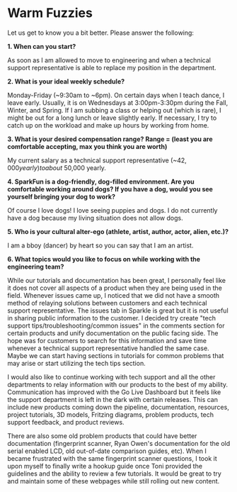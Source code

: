 Warm Fuzzies
=============

Let us get to know you a bit better. Please answer the following:

**1. When can you start?**

As soon as I am allowed to move to engineering and when a technical support representative is able to replace my position in the department. 

**2. What is your ideal weekly schedule?**

Monday-Friday (~9:30am to ~6pm). On certain days when I teach dance, I leave early. Usually, it is on Wednesdays at 3:00pm-3:30pm during the Fall, Winter, and Spring. If I am subbing a class or helping out (which is rare), I might be out for a long lunch or leave slightly early. If necessary, I try to catch up on the workload and make up hours by working from home.

**3. What is your desired compensation range? Range = (least you are comfortable accepting, max you think you are worth)**

My current salary as a technical support representative (~$42,000 yearly) to about ~$50,000 yearly.

**4. SparkFun is a dog-friendly, dog-filled environment. Are you comfortable working around dogs? If you have a dog, would you see yourself bringing your dog to work?**

Of course I love dogs! I love seeing puppies and dogs. I do not currently have a dog because my living situation does not allow dogs. 

**5. Who is your cultural alter-ego (athlete, artist, author, actor, alien, etc.)?**

I am a bboy (dancer) by heart so you can say that I am an artist.

**6. What topics would you like to focus on while working with the engineering team?**

While our tutorials and documentation has been great, I personally feel like it does not cover all aspects of a product when they are being used in the field. Whenever issues came up, I noticed that we did not have a smooth method of relaying solutions between customers and each technical support representative. The issues tab in Sparkle is great but it is not useful in sharing public information to the customer. I decided try create "tech support tips/troubleshooting/common issues" in the comments section for certain products and unify documentation on the public facing side. The hope was for customers to search for this information and save time whenever a technical support representative handled the same case. Maybe we can start having sections in tutorials for common problems that may arise or start utilizing the tech tips section.

I would also like to continue working with tech support and all the other departments to relay information with our products to the best of my ability. Communication has improved with the Go Live Dashboard but it feels like the support department is left in the dark with certain releases. This can include new products coming down the pipeline, documentation, resources, project tutorials, 3D models, Fritzing diagrams, problem products, tech support feedback, and product reviews. 

There are also some old problem products that could have better documentation (fingerprint scanner, Ryan Owen's documentation for the old serial enabled LCD, old out-of-date comparison guides, etc). When I became frustrated with the same fingerprint scanner questions, I took it upon myself to finally write a hookup guide once Toni provided the guidelines and the ability to review a few tutorials. It would be great to try and maintain some of these webpages while still rolling out new content. 

